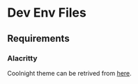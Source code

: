 # Dev Env Files

## Requirements

### Alacritty

Coolnight theme can be retrived from [here](.config/alacritty/themes/themes/coolnight.toml).
